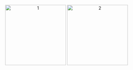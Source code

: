 <p align="center">
<img width="200" src="https://github-readme-stats.vercel.app/api?username=wrefgtzweve&count_private=true&show_icons=true&hide_rank=false&hide_border=true&text_color=6cd5ff&bg_color=90,171737,171737,171737,211738&icon_color=f528f7&title_color=0298f7" alt="1">
<img width="200" src="https://github-readme-stats.vercel.app/api/top-langs/?username=wrefgtzweve&layout=compact&hide_border=true&text_color=6cd5ff&&bg_color=100,171737,171737,171737,211738&icon_color=f528f7&title_color=0298f7" alt="2">
</p>
